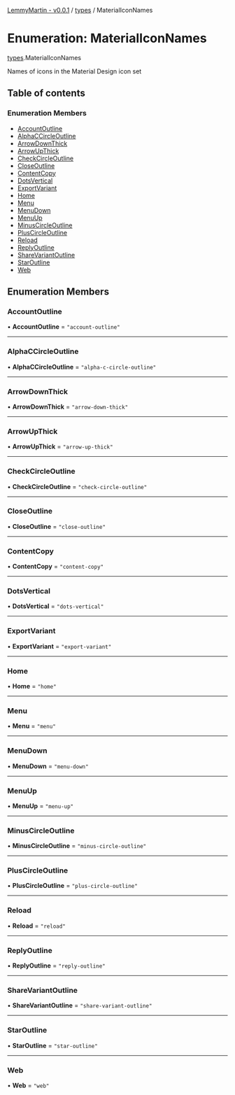 [LemmyMartin - v0.0.1](../README.md) / [types](../modules/types.md) / MaterialIconNames

# Enumeration: MaterialIconNames

[types](../modules/types.md).MaterialIconNames

Names of icons in the Material Design icon set

## Table of contents

### Enumeration Members

- [AccountOutline](types.MaterialIconNames.md#accountoutline)
- [AlphaCCircleOutline](types.MaterialIconNames.md#alphaccircleoutline)
- [ArrowDownThick](types.MaterialIconNames.md#arrowdownthick)
- [ArrowUpThick](types.MaterialIconNames.md#arrowupthick)
- [CheckCircleOutline](types.MaterialIconNames.md#checkcircleoutline)
- [CloseOutline](types.MaterialIconNames.md#closeoutline)
- [ContentCopy](types.MaterialIconNames.md#contentcopy)
- [DotsVertical](types.MaterialIconNames.md#dotsvertical)
- [ExportVariant](types.MaterialIconNames.md#exportvariant)
- [Home](types.MaterialIconNames.md#home)
- [Menu](types.MaterialIconNames.md#menu)
- [MenuDown](types.MaterialIconNames.md#menudown)
- [MenuUp](types.MaterialIconNames.md#menuup)
- [MinusCircleOutline](types.MaterialIconNames.md#minuscircleoutline)
- [PlusCircleOutline](types.MaterialIconNames.md#pluscircleoutline)
- [Reload](types.MaterialIconNames.md#reload)
- [ReplyOutline](types.MaterialIconNames.md#replyoutline)
- [ShareVariantOutline](types.MaterialIconNames.md#sharevariantoutline)
- [StarOutline](types.MaterialIconNames.md#staroutline)
- [Web](types.MaterialIconNames.md#web)

## Enumeration Members

### AccountOutline

• **AccountOutline** = ``"account-outline"``

___

### AlphaCCircleOutline

• **AlphaCCircleOutline** = ``"alpha-c-circle-outline"``

___

### ArrowDownThick

• **ArrowDownThick** = ``"arrow-down-thick"``

___

### ArrowUpThick

• **ArrowUpThick** = ``"arrow-up-thick"``

___

### CheckCircleOutline

• **CheckCircleOutline** = ``"check-circle-outline"``

___

### CloseOutline

• **CloseOutline** = ``"close-outline"``

___

### ContentCopy

• **ContentCopy** = ``"content-copy"``

___

### DotsVertical

• **DotsVertical** = ``"dots-vertical"``

___

### ExportVariant

• **ExportVariant** = ``"export-variant"``

___

### Home

• **Home** = ``"home"``

___

### Menu

• **Menu** = ``"menu"``

___

### MenuDown

• **MenuDown** = ``"menu-down"``

___

### MenuUp

• **MenuUp** = ``"menu-up"``

___

### MinusCircleOutline

• **MinusCircleOutline** = ``"minus-circle-outline"``

___

### PlusCircleOutline

• **PlusCircleOutline** = ``"plus-circle-outline"``

___

### Reload

• **Reload** = ``"reload"``

___

### ReplyOutline

• **ReplyOutline** = ``"reply-outline"``

___

### ShareVariantOutline

• **ShareVariantOutline** = ``"share-variant-outline"``

___

### StarOutline

• **StarOutline** = ``"star-outline"``

___

### Web

• **Web** = ``"web"``
